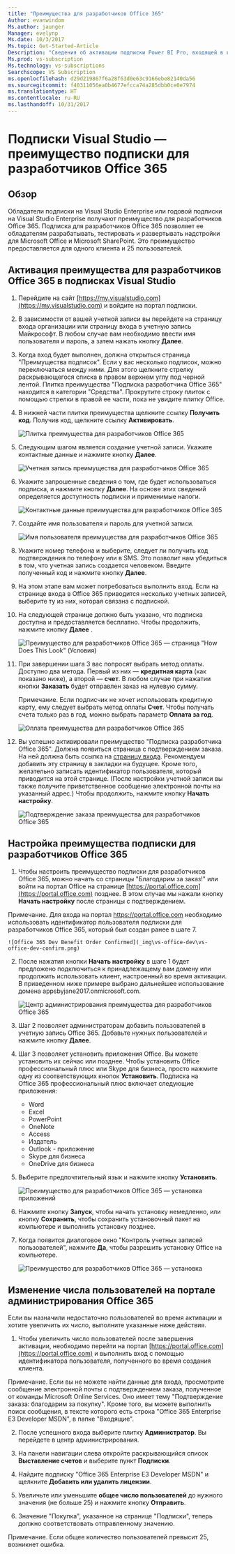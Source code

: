 ```yaml
---
title: "Преимущества для разработчиков Office 365"
Author: evanwindom
Ms.author: jaunger
Manager: evelynp
Ms.date: 10/3/2017
Ms.topic: Get-Started-Article
Description: "Сведения об активации подписки Power BI Pro, входящей в вашу подписку Visual Studio."
Ms.prod: vs-subscription
Ms.technology: vs-subscriptions
Searchscope: VS Subscription
ms.openlocfilehash: d29d219867f6a28f63d0e63c9166ebe82140da56
ms.sourcegitcommit: f40311056ea0b4677efcca74a285dbb0ce0e7974
ms.translationtype: HT
ms.contentlocale: ru-RU
ms.lasthandoff: 10/31/2017
---
```

# <a name="visual-studio-subscriptions---the-office-365-developer-subscription-benefit"></a>Подписки Visual Studio — преимущество подписки для разработчиков Office 365

## <a name="overview"></a>Обзор

Обладатели подписки на Visual Studio Enterprise или годовой подписки на Visual Studio Enterprise получают преимущество для разработчиков Office 365.  Подписка для разработчиков Office 365 позволяет ее обладателям разрабатывать, тестировать и развертывать надстройки для Microsoft Office и Microsoft SharePoint.  Это преимущество предоставляется для одного клиента и 25 пользователей.

## <a name="activating-the-office-365-developer-benefit-in-visual-studio-subscriptions"></a>Активация преимущества для разработчиков Office 365 в подписках Visual Studio

1. Перейдите на сайт [https://my.visualstudio.com](https://my.visualstudio.com) и войдите на портал подписки.
2. В зависимости от вашей учетной записи вы перейдете на страницу входа организации или страницу входа в учетную запись Майкрософт.  В любом случае вам необходимо ввести имя пользователя и пароль, а затем нажать кнопку **Далее**.
3. Когда вход будет выполнен, должна открыться страница "Преимущества подписок".  Если у вас несколько подписок, можно переключаться между ними. Для этого щелкните стрелку раскрывающегося списка в правом верхнем углу под черной лентой.  Плитка преимущества "Подписка разработчика Office 365" находится в категории "Средства".  Прокрутите строку плиток с помощью стрелки в правой ее части, пока не увидите плитку Office. 
4. В нижней части плитки преимущества щелкните ссылку **Получить код**.   Получив код, щелкните ссылку **Активировать**. 

    ![Плитка преимущества для разработчиков Office 365](_img\vs-office-dev\vs-office-dev-tile.png)

5.  Следующим шагом является создание учетной записи.  Укажите контактные данные и нажмите кнопку **Далее**. 

    ![Учетная запись преимущества для разработчиков Office 365](_img\vs-office-dev\vs-office-dev-account-cropped.png)


6.  Укажите запрошенные сведения о том, где будет использоваться подписка, и нажмите кнопку **Далее**.  На основе этих сведений определяется доступность подписки и применимые налоги.  

    ![Контактные данные преимущества для разработчиков Office 365](_img\vs-office-dev\vs-office-dev-contact-cropped.png)


7.  Создайте имя пользователя и пароль для учетной записи.  

    ![Имя пользователя преимущества для разработчиков Office 365](_img\vs-office-dev\vs-office-dev-username-cropped.png)

8.  Укажите номер телефона и выберите, следует ли получить код подтверждения по телефону или в SMS.  Это позволит нам убедиться в том, что учетная запись создается человеком. Введите полученный код и нажмите кнопку **Далее**.

9.  На этом этапе вам может потребоваться выполнить вход.  Если на странице входа в Office 365 приводится несколько учетных записей, выберите ту из них, которая связана с подпиской.

10. На следующей странице должно быть указано, что подписка доступна и предоставляется бесплатно.  Чтобы продолжить, нажмите кнопку **Далее** .  

    ![Преимущество для разработчиков Office 365 — страница "How Does This Look" (Условия)](_img\vs-office-dev\vs-office-dev-price.png)


11. При завершении шага 3 вас попросят выбрать метод оплаты.  Доступно два метода.  Первый из них — **кредитная карта** (как показано ниже), а второй — **счет**.  В любом случае при нажатии кнопки **Заказать** будет отправлен заказ на нулевую сумму.

    Примечание. Если подписчик не хочет использовать кредитную карту, ему следует выбрать метод оплаты **Счет**.  Чтобы получать счета только раз в год, можно выбрать параметр **Оплата за год**.
 

    ![Оплата преимущества для разработчиков Office 365](_img\vs-office-dev\vs-office-dev-credit-blur-cropped.png)

12. Вы успешно активировали преимущество "Подписка разработчика Office 365".  Должна появиться страница с подтверждением заказа.  На ней должна быть ссылка на [страницу входа](https://portal.office.com "страница входа в Office 365").  Рекомендуем добавить эту страницу в закладки на будущее.  Кроме того, желательно записать идентификатор пользователя, который приводится на этой странице.  (После настройки учетной записи вы также получите приветственное сообщение электронной почты на указанный адрес.)  Чтобы продолжить, нажмите кнопку **Начать настройку**.  

    ![Подтверждение заказа преимущества для разработчиков Office 365](_img\vs-office-dev\vs-office-dev-confirm.png)

## <a name="setting-up-the-office-365-developer-subscription-benefit"></a>Настройка преимущества подписки для разработчиков Office 365

1. Чтобы настроить преимущество подписки для разработчиков Office 365, можно начать со страницы "Благодарим за заказ!" или войти на портал Office на странице [https://portal.office.com](https://portal.office.com) позднее.  В этом случае мы нажали кнопку **Начать настройку** после страницы с подтверждением.

Примечание. Для входа на портал https://portal.office.com необходимо использовать идентификатор пользователя подписки для разработчиков Office 365, который был создан ранее в шаге 7.

    ![Office 365 Dev Benefit Order Confirmed](_img\vs-office-dev\vs-office-dev-confirm.png)

2. После нажатия кнопки **Начать настройку** в шаге 1 будет предложено подключиться к принадлежащему вам домену или продолжить использовать клиент, настроенный во время активации.  В приведенном ниже примере выбрано дальнейшее использование домена appsbyjane2017.onmicrosoft.com.

    ![Центр администрирования преимущества для разработчиков Office 365](_img\vs-office-dev\vs-office-dev-admin-cropped.png)

12. Шаг 2 позволяет администраторам добавить пользователей в учетную запись Office 365.  Добавьте нужных пользователей и нажмите кнопку **Далее**.  

13. Шаг 3 позволяет установить приложения Office.  Вы можете установить их сейчас или позднее.  Чтобы установить Office профессиональный плюс или Skype для бизнеса, просто нажмите одну из соответствующих кнопок **Установить**.  Подписка на Office 365 профессиональный плюс включает следующие приложения:
    - Word
    - Excel
    - PowerPoint
    - OneNote
    - Access
    - Издатель
    - Outlook - приложение
    - Skype для бизнеса
    - OneDrive для бизнеса

14. Выберите предпочтительный язык и нажмите кнопку **Установить**. 

    ![Преимущество для разработчиков Office 365 — установка приложений](_img\vs-office-dev\vs-office-dev-install-cropped.png)

15. Нажмите кнопку **Запуск**, чтобы начать установку немедленно, или кнопку **Сохранить**, чтобы сохранить установочный пакет на компьютере и выполнить установку позднее.

16. Когда появится диалоговое окно "Контроль учетных записей пользователей", нажмите **Да**, чтобы разрешить установку Office на компьютере.  

    ![Преимущество для разработчиков Office 365 — установка](_img\vs-office-dev\vs-office-dev-app-install-cropped.png)


## <a name="updating-the-number-of-users-from-the-office-365-admin-portal"></a>Изменение числа пользователей на портале администрирования Office 365

Если вы назначили недостаточно пользователей во время активации и хотите увеличить их число, выполните указанные ниже действия. 

1. Чтобы увеличить число пользователей после завершения активации, необходимо перейти на портал [https://portal.office.com](https://portal.office.com) и выполнить вход с помощью идентификатора пользователя, полученного во время создания клиента.

Примечание. Если вы не можете найти данные для входа, просмотрите сообщение электронной почты с подтверждением заказа, полученное от команды Microsoft Online Services. Оно имеет тему "Подтверждение заказа: благодарим за покупку".  Кроме того, вы можете выполнить поиск сообщения, в тексте которого есть строка "Office 365 Enterprise E3 Developer MSDN", в папке "Входящие".

2. После успешного входа выберите плитку **Администратор**. Вы перейдете в центр администрирования.

3. На панели навигации слева откройте раскрывающийся список **Выставление счетов** и выберите пункт **Подписки**.

4. Найдите подписку "Office 365 Enterprise E3 Developer MSDN" и щелкните **Добавить или удалить лицензии**.

5. Увеличьте или уменьшите **общее число пользователей** до нужного значения (не больше 25) и нажмите кнопку **Отправить**.

6. Значение "Покупка", указанное на странице "Подписки", теперь должно соответствовать отправленному значению.

Примечание. Если общее количество пользователей превысит 25, возникнет ошибка.


